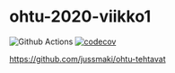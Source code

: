 # ohtu-2020-viikko1

![Github Actions](https://github.com/jussmaki/ohtu-2020-viikko1/workflows/Java%20CI%20with%20Gradle/badge.svg)
[![codecov](https://codecov.io/gh/jussmaki/ohtu-2020-viikko1/branch/main/graph/badge.svg?token=IWXZ4Z6RDT)](https://codecov.io/gh/jussmaki/ohtu-2020-viikko1)

https://github.com/jussmaki/ohtu-tehtavat
